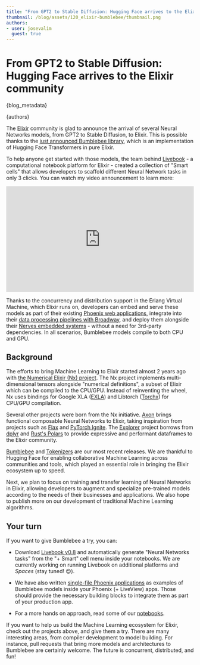 ```yaml
---
title: "From GPT2 to Stable Diffusion: Hugging Face arrives to the Elixir community" 
thumbnail: /blog/assets/120_elixir-bumblebee/thumbnail.png
authors:
- user: josevalim
  guest: true
---
```


# From GPT2 to Stable Diffusion: Hugging Face arrives to the Elixir community

{blog_metadata}

{authors}

The [Elixir](https://elixir-lang.org/) community is glad to announce the arrival of several Neural Networks models, from GPT2 to Stable Diffusion, to Elixir. This is possible thanks to the [just announced Bumblebee library](https://news.livebook.dev/announcing-bumblebee-gpt2-stable-diffusion-and-more-in-elixir-3Op73O), which is an implementation of Hugging Face Transformers in pure Elixir.

To help anyone get started with those models, the team behind [Livebook](https://livebook.dev/) - a computational notebook platform for Elixir - created a collection of "Smart cells" that allows developers to scaffold different Neural Network tasks in only 3 clicks. You can watch my video announcement to learn more:

<iframe width="100%" style="aspect-ratio: 16 / 9;"src="https://www.youtube.com/embed/g3oyh3g1AtQ" title="YouTube video player" frameborder="0" allow="accelerometer; autoplay; clipboard-write; encrypted-media; gyroscope; picture-in-picture" allowfullscreen></iframe>

Thanks to the concurrency and distribution support in the Erlang Virtual Machine, which Elixir runs on, developers can embed and serve these models as part of their existing [Phoenix web applications](https://phoenixframework.org/), integrate into their [data processing pipelines with Broadway](https://elixir-broadway.org), and deploy them alongside their [Nerves embedded systems](https://www.nerves-project.org/) - without a need for 3rd-party dependencies. In all scenarios, Bumblebee models compile to both CPU and GPU.

## Background

The efforts to bring Machine Learning to Elixir started almost 2 years ago with [the Numerical Elixir (Nx) project](https://github.com/elixir-nx/nx/tree/main/nx). The Nx project implements multi-dimensional tensors alongside "numerical definitions", a subset of Elixir which can be compiled to the CPU/GPU. Instead of reinventing the wheel, Nx uses bindings for Google XLA ([EXLA](https://github.com/elixir-nx/nx/tree/main/exla)) and Libtorch ([Torchx](https://github.com/elixir-nx/nx/tree/main/torchx)) for CPU/GPU compilation.

Several other projects were born from the Nx initiative. [Axon](https://github.com/elixir-nx/axon) brings functional composable Neural Networks to Elixir, taking inspiration from projects such as [Flax](https://github.com/google/flax) and [PyTorch Ignite](https://pytorch.org/ignite/index.html). The [Explorer](https://github.com/elixir-nx/explorer) project borrows from [dplyr](https://dplyr.tidyverse.org/) and [Rust's Polars](https://www.pola.rs/) to provide expressive and performant dataframes to the Elixir community.

[Bumblebee](https://github.com/elixir-nx/bumblebee) and [Tokenizers](https://github.com/elixir-nx/tokenizers) are our most recent releases. We are thankful to Hugging Face for enabling collaborative Machine Learning across communities and tools, which played an essential role in bringing the Elixir ecosystem up to speed.

Next, we plan to focus on training and transfer learning of Neural Networks in Elixir, allowing developers to augment and specialize pre-trained models according to the needs of their businesses and applications. We also hope to publish more on our development of traditional Machine Learning algorithms.

## Your turn

If you want to give Bumblebee a try, you can:

  * Download [Livebook v0.8](https://livebook.dev/) and automatically generate "Neural Networks tasks" from the "+ Smart" cell menu inside your notebooks. We are currently working on running Livebook on additional platforms and _Spaces_ (stay tuned! 😉).

  * We have also written [single-file Phoenix applications](https://github.com/elixir-nx/bumblebee/tree/main/examples/phoenix) as examples of Bumblebee models inside your Phoenix (+ LiveView) apps. Those should provide the necessary building blocks to integrate them as part of your production app.

  * For a more hands on approach, read some of our [notebooks](https://github.com/elixir-nx/bumblebee/tree/main/notebooks).

If you want to help us build the Machine Learning ecosystem for Elixir, check out the projects above, and give them a try. There are many interesting areas, from compiler development to model building. For instance, pull requests that bring more models and architectures to Bumblebee are certainly welcome. The future is concurrent, distributed, and fun!
